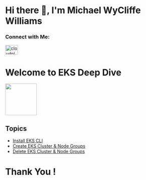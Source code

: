 # Hi there 👋, I'm Michael WyCliffe Williams

<h3 align="left">Connect with Me:</h3>
<a href="https://linkedin.com/in/Shyjustack" target="blank"><img align="center" src="https://raw.githubusercontent.com/rahuldkjain/github-profile-readme-generator/master/src/images/icons/Social/linked-in-alt.svg" alt="cloudnloud" height="30" width="40" /></a>

# Welcome to EKS Deep Dive 

<img src="https://user-images.githubusercontent.com/62458394/167290661-0befd85a-7f9f-4c2e-8b57-f81137f58335.png" width="100">

## Topics 

* [Install EKS CLI](https://github.com/shyju102/EKS/tree/main/01-EKS-Cluster-Creation/Install%20CLI#readme)
* [Create EKS Cluster & Node Groups](https://github.com/shyju102/EKS/blob/main/01-EKS-Cluster-Creation/EKS-Create-Cluster-using-eksctl/README.md)
* [Delete EKS Cluster & Node Groups](https://github.com/shyju102/EKS/tree/main/01-EKS-Cluster-Creation/Delete-EKSCluster-and-NodeGroups)



# Thank You !

